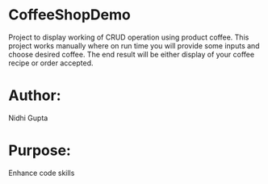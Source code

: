 # CoffeeShopDemo
Project to display working of CRUD operation using product coffee. This project works manually where on run time you will provide some inputs and choose desired coffee. The end result will be either display of your coffee recipe or order accepted.

# Author:
Nidhi Gupta

# Purpose: 
Enhance code skills
